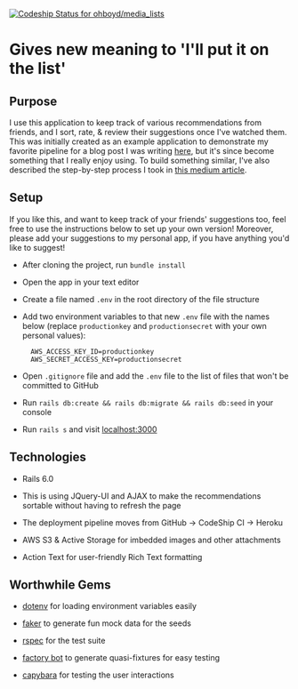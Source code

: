 [![Codeship Status for ohboyd/media_lists](https://app.codeship.com/projects/939d7e40-87d8-0137-df2d-7ae0221081ae/status?branch=master)](https://app.codeship.com/projects/354250)

# Gives new meaning to 'I'll put it on the list'

## Purpose

I use this application to keep track of various recommendations from friends, and I sort, rate, & review their suggestions once I've watched them. This was initially created as an example application to demonstrate my favorite pipeline for a blog post I was writing [here](https://medium.com/@oh_boyd/from-a-new-app-to-deployment-using-postgres-rspec-github-heroku-and-codeship-aa80a020da10), but it's since become something that I really enjoy using. To build something similar, I've also described the step-by-step process I took in [this medium article](https://medium.com/@oh_boyd/the-movie-list-an-application-to-prove-that-im-probably-going-to-get-around-to-watching-the-7fe35c1cdf03).

## Setup

If you like this, and want to keep track of your friends' suggestions too, feel free to use the instructions below to set up your own version! Moreover, please add your suggestions to my personal app, if you have anything you'd like to suggest!

- After cloning the project, run `bundle install`

- Open the app in your text editor

- Create a file named `.env` in the root directory of the file structure

- Add two environment variables to that new `.env` file with the names below (replace `productionkey` and `productionsecret` with your own personal values):

  ```
    AWS_ACCESS_KEY_ID=productionkey
    AWS_SECRET_ACCESS_KEY=productionsecret
  ```

- Open `.gitignore` file and add the `.env` file to the list of files that won't be committed to GitHub

- Run `rails db:create && rails db:migrate && rails db:seed` in your console

- Run `rails s` and visit [localhost:3000](http://localhost:3000)

## Technologies

- Rails 6.0

- This is using JQuery-UI and AJAX to make the recommendations sortable without having to refresh the page

- The deployment pipeline moves from GitHub -> CodeShip CI -> Heroku

- AWS S3 & Active Storage for imbedded images and other attachments

- Action Text for user-friendly Rich Text formatting

## Worthwhile Gems

- [dotenv](https://github.com/bkeepers/dotenv) for loading environment variables easily

- [faker](https://github.com/faker-ruby/faker) to generate fun mock data for the seeds

- [rspec](https://github.com/rspec/rspec-rails) for the test suite

- [factory bot](https://github.com/thoughtbot/factory_bot_rails) to generate quasi-fixtures for easy testing

- [capybara](https://github.com/teamcapybara/capybara) for testing the user interactions
